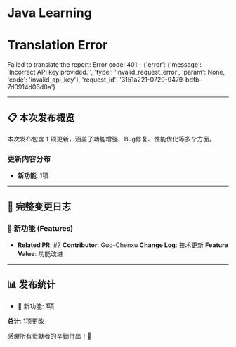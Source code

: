 # Java Learning
# Translation Error

Failed to translate the report: Error code: 401 - {'error': {'message': 'Incorrect API key provided. ', 'type': 'invalid_request_error', 'param': None, 'code': 'invalid_api_key'}, 'request_id': '3151a221-0729-9479-bdfb-7d0914d06d0a'}

---



## 📋 本次发布概览

本次发布包含 **1** 项更新，涵盖了功能增强、Bug修复、性能优化等多个方面。

### 更新内容分布

- **新功能**: 1项

---

## 📝 完整变更日志

### 🚀 新功能 (Features)

- **Related PR**: [#7](https://github.com/Guo-Chenxu/JavaLearning/pull/7)
  **Contributor**: Guo-Chenxu
  **Change Log**: 技术更新
  **Feature Value**: 功能改进

---

## 📊 发布统计

- 🚀 新功能: 1项

**总计**: 1项更改

感谢所有贡献者的辛勤付出！🎉
